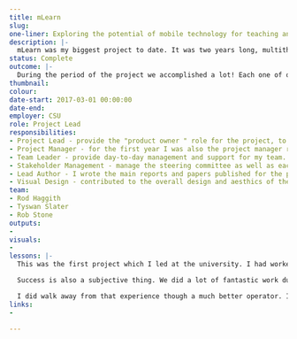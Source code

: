 ```yaml
---
title: mLearn
slug:
one-liner: Exploring the potential of mobile technology for teaching and learning.
description: |-
  mLearn was my biggest project to date. It was two years long, multithreaded and combined new innovations and technology with a practice based approach. The aim of the project was to explore the potential of mobile technology for teaching and learning in a variety of different circumstances and approaches. We ran a huge range of device trials using iPads, created the first API driven application in the university, tested content delivery and publishing methods, and created a resource to address the needs of staff and students. The team and I worked across all of these aspects, published a number of papers and presentations, wrote an extremely detailed report with recommendation and contributed practical knowledge back to the institution.
status: Complete
outcome: |-
  During the period of the project we accomplished a lot! Each one of our trials provided a myriad of benefits to the staff and students involved and with each one conducted over the two years, we gained a deeper insight into the versatility and possible applications of mobile devices. Our Subject Outlines for mobile devices provided students with data from multiple systems and provided a simple way to interact with one of the key documents during their study at CSU. Our work with getting existing content to work on mobile devices led to us developing [Tadpole](% link _portfolio/tadpole.md %). We created the mHub to collate information about mobile learning and the various applications available and tested during the trials. The small cross discipline team was able to achieve a huge amount in a short amount of time and showed the benefits of working in an agile way.
thumbnail:
colour:
date-start: 2017-03-01 00:00:00
date-end:
employer: CSU
role: Project Lead
responsibilities:
- Project Lead - provide the "product owner " role for the project, to set the objectives and priorities
- Project Manager - for the first year I was also the project manager repsonsible for all the documentation, reporting and budget.
- Team Leader - provide day-to-day management and support for my team.
- Stakeholder Management - manage the steering committee as well as each individual academic and student involved in the project. I was the main touch point for all communications and developed a strong raport with those involved in the project
- Lead Author - I wrote the main reports and papers published for the project.
- Visual Design - contributed to the overall design and aesthics of the project and resources we developed.
team:
- Rod Haggith
- Tyswan Slater
- Rob Stone
outputs:
-
visuals:
-
lessons: |-
  This was the first project which I led at the university. I had worked on a number of projects and lead a team before, but this time I was in charge so I made a few key changes to the projects I had worked on. Firstly, I employed a fulltime team rather than relying piecemeal support from internal resources. Secondly, I ditched the Prince2 methodology the university used and ran the project in an agile way. These two changes were at the heart of the success of the project.

  Success is also a subjective thing. We did a lot of fantastic work during mLearn and we were streaks ahead of most other universities when it came to what we had been able to achieve. We developed really strong and informed recommendation that would assist the university moving forward, and they were all completely ignored. You see the project was a teaching and learning project, not a technology one, so we couldn't tell our IT department what needed to change or what they should be doing. So thanks to politics and egos all the work we'd done went no where, so rather than be at the cutting edge the university did nothing and 5 years later lagged significantly behind. That was a pretty hard lesson to swallow - watching all that work being ignored.

  I did walk away from that experience though a much better operator. I know what a small team can do when they can focus on the work at hand. I saw the direct benefits of working in an agile and iterative way (snowball not waterfall). I saw how much could be achieved working directly with academics and students rather than at an arms length. I also learnt the importance of institutional politics. For what it's worth, I did receive a Vice Chancellor's Award for Leadership Excellence and mLearn really was the project that helped define my way of working. 
links:
-

---
```

